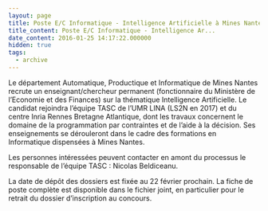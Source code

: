 ```yaml
---
layout: page
title: Poste E/C Informatique - Intelligence Artificielle à Mines Nantes
title_content: Poste E/C Informatique - Intelligence Ar...
date_content: 2016-01-25 14:17:22.000000
hidden: true
tags:
  - archive
---
```

Le département Automatique, Productique et Informatique de Mines Nantes
recrute un enseignant/chercheur permanent (fonctionnaire du Ministère de
l’Economie et des Finances) sur la thématique Intelligence Artificielle. Le
candidat rejoindra l’équipe TASC de l’UMR LINA (LS2N en 2017) et du centre
Inria Rennes Bretagne Atlantique, dont les travaux concernent le domaine de la
programmation par contraintes et de l’aide à la décision. Ses enseignements se
dérouleront dans le cadre des formations en Informatique dispensées à Mines
Nantes.





Les personnes intéressées peuvent contacter en amont du processus le
responsable de l’équipe TASC : Nicolas Beldiceanu.



La date de dépôt des dossiers est fixée au 22 février prochain. La fiche de
poste complète est disponible dans le fichier joint, en particulier pour le
retrait du dossier d’inscription au concours.



